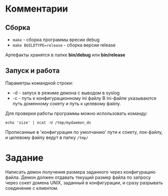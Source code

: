 # Комментарии 
## Сборка
- `make` - сборка программы вресии debug
- `make BUILDTYPE=release` - сборка версии release

Артефакты хранятся в папке __bin/debug__ или __bin/release__   

## Запуск и работа
Параметры командной строки:
- -d - запуск в режиме демона с выводом в syslog
- -c <file> - путь к конфигурационному ini файлу
В ini-файле указываются путь доменному сокету и путь к целевому файлу.

Для проверки работы программы можно использовать команду:

``` echo 'size' | ncat -U /tmp/mydaemon_ds ```

Прописанные в 'конфигурации по умолчанию' пути к сокету, лок-файлу, и целевому файлу ведут в папку `/tmp/`

# Задание

Написать демон получения размера заданного через конфигурацию файла. Демон должен отдавать
текущий размер файла по запросу через сокет домена UNIX, заданный в конфигурации, и сразу разрывать
соединение с клиентом.